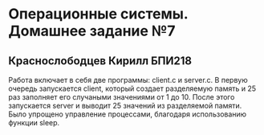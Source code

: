 # Операционные системы. Домашнее задание №7
## Краснослободцев Кирилл БПИ218
Работа включает в себя две программы: client.c и server.c. В первую очередь запускается client, который создает разделяемую память и 25 раз заполняет его случаными значениями от 1 до 10. После этого запускается server и выводит 25 значений из разделяемой памяти. Было упрощено управление процессами, благодаря использованию функции sleep.

